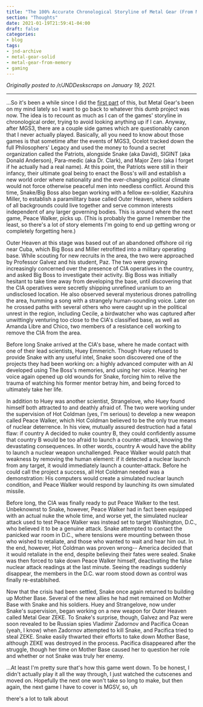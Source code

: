 ```yaml
---
title: "The 100% Accurate Chronological Storyline of Metal Gear (From Memory) [PART 2]"
section: "Thoughts"
date: 2021-01-19T21:59:41-04:00
draft: false
categories:
- blog
tags:
- jnd-archive
- metal-gear-solid
- metal-gear-from-memory
- gaming
---
```


*Originally posted to /r/JNDDeskscraps on January 19, 2021.*

-----

...So it's been a while since I did the [first part](../mgs_1) of this, but Metal Gear's been on my mind lately so I want to go back to whatever this dumb project was now. The idea is to recount as much as I can of the games' storyline in chronological order, trying to avoid looking anything up if I can. Anyway, after MGS3, there are a couple side games which are questionably canon that I never actually played. Basically, all you need to know about those games is that sometime after the events of MGS3, Ocelot tracked down the full Philosophers' Legacy and used the money to found a secret organization called the Patriots, alongside Snake (aka David), SIGINT (aka Donald Anderson), Para-medic (aka Dr. Clark), and Major Zero (aka I forget if he actually had a real name). At this point, the Patriots were still in their infancy, their ultimate goal being to enact the Boss's will and establish a new world order where nationality and the ever-changing political climate would not force otherwise peaceful men into needless conflict. Around this time, Snake/Big Boss also began working with a fellow ex-soldier, Kazuhira Miller, to establish a paramilitary base called Outer Heaven, where soldiers of all backgrounds could live together and serve common interests independent of any larger governing bodies. This is around where the next game, Peace Walker, picks up. (This is probably the game I remember the least, so there's a lot of story elements I'm going to end up getting wrong or completely forgetting here.)

Outer Heaven at this stage was based out of an abandoned offshore oil rig near Cuba, which Big Boss and Miller retrofitted into a military operating base. While scouting for new recruits in the area, the two were approached by Professor Galvez and his student, Paz. The two were growing increasingly concerned over the presence of CIA operatives in the country, and asked Big Boss to investigate their activity. Big Boss was initially hesitant to take time away from developing the base, until discovering that the CIA operatives were secretly shipping unrefined uranium to an undisclosed location. He also observed several mysterious drones patrolling the area, humming a song with a strangely human-sounding voice. Later on he crossed paths with several others who were caught up in the political unrest in the region, including Cecile, a birdwatcher who was captured after unwittingly venturing too close to the CIA's classified base, as well as Amanda Libre and Chico, two members of a resistance cell working to remove the CIA from the area.

Before long Snake arrived at the CIA's base, where he made contact with one of their lead scientists, Huey Emmerich. Though Huey refused to provide Snake with any useful intel, Snake soon discovered one of the projects they had been working on: a highly advanced computer with an AI developed using The Boss's memories, and using her voice. Hearing her voice again opened up old wounds for Snake, forcing him to relive the trauma of watching his former mentor betray him, and being forced to ultimately take her life.

In addition to Huey was another scientist, Strangelove, who Huey found himself both attracted to and deathly afraid of. The two were working under the supervision of Hot Coldman (yes, I'm serious) to develop a new weapon called Peace Walker, which Hot Coldman believed to be the only true means of nuclear deterrence. In his view, mutually assured destruction had a fatal flaw: if country A decided to nuke country B, they could confidently assume that country B would be too afraid to launch a counter-attack, knowing the devastating consequences. In other words, country A would have the ability to launch a nuclear weapon unchallenged. Peace Walker would patch that weakness by removing the human element: if it detected a nuclear launch from any target, it would immediately launch a counter-attack. Before he could call the project a success, all Hot Coldman needed was a demonstration: His computers would create a simulated nuclear launch condition, and Peace Walker would respond by launching its own simulated missile.

Before long, the CIA was finally ready to put Peace Walker to the test. Unbeknownst to Snake, however, Peace Walker had in fact been equipped with an actual nuke the whole time, and worse yet, the simulated nuclear attack used to test Peace Walker was instead set to target Washington, D.C., who believed it to be a genuine attack. Snake attempted to contact the panicked war room in D.C., where tensions were mounting between those who wished to retaliate, and those who wanted to wait and hear him out. In the end, however, Hot Coldman was proven wrong-- America decided that it would retaliate in the end, despite believing their fates were sealed. Snake was then forced to take down Peace Walker himself, deactivating the false nuclear attack readings at the last minute. Seeing the readings suddenly disappear, the members in the D.C. war room stood down as control was finally re-establsihed.

Now that the crisis had been settled, Snake once again returned to building up Mother Base. Several of the new allies he had met remained on Mother Base with Snake and his soldiers. Huey and Strangelove, now under Snake's supervision, began working on a new weapon for Outer Heaven called Metal Gear ZEKE. To Snake's surprise, though, Galvez and Paz were soon revealed to be Russian spies Vladimir Zadornov and Pacifica Ocean (yeah, I know) when Zadornov attempted to kill Snake, and Pacifica tried to steal ZEKE. Snake easily thwarted their efforts to take down Mother Base, although ZEKE was destroyed in the process. Pacifica disappeared after the struggle, though her time on Mother Base caused her to question her role and whether or not Snake was truly her enemy.

...At least I'm pretty sure that's how this game went down. To be honest, I didn't actually play it all the way through, I just watched the cutscenes and moved on. Hopefully the next one won't take so long to make, but then again, the next game I have to cover is MGSV, so, uh

there's a lot to talk about